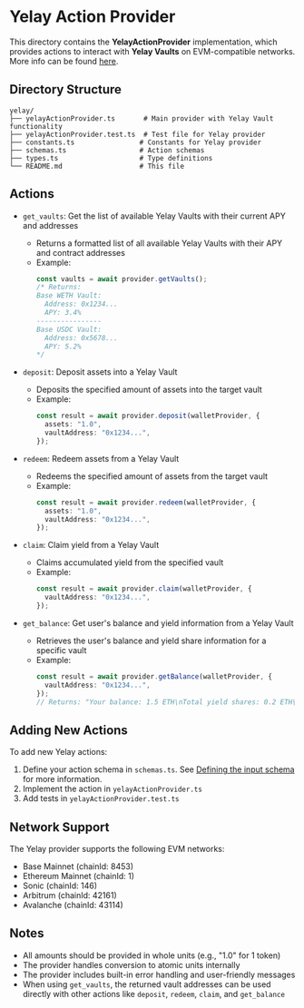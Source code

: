 # Yelay Action Provider

This directory contains the **YelayActionProvider** implementation, which provides actions to interact with **Yelay Vaults** on EVM-compatible networks. More info can be found [here](https://v3sdk.yelay.io/).

## Directory Structure

```
yelay/
├── yelayActionProvider.ts       # Main provider with Yelay Vault functionality
├── yelayActionProvider.test.ts  # Test file for Yelay provider
├── constants.ts                # Constants for Yelay provider
├── schemas.ts                  # Action schemas
├── types.ts                    # Type definitions
└── README.md                   # This file
```

## Actions

- `get_vaults`: Get the list of available Yelay Vaults with their current APY and addresses

  - Returns a formatted list of all available Yelay Vaults with their APY and contract addresses
  - Example:
    ```typescript
    const vaults = await provider.getVaults();
    /* Returns:
    Base WETH Vault:
      Address: 0x1234...
      APY: 3.4%
    ----------------
    Base USDC Vault:
      Address: 0x5678...
      APY: 5.2%
    */
    ```

- `deposit`: Deposit assets into a Yelay Vault

  - Deposits the specified amount of assets into the target vault
  - Example:
    ```typescript
    const result = await provider.deposit(walletProvider, {
      assets: "1.0",
      vaultAddress: "0x1234...",
    });
    ```

- `redeem`: Redeem assets from a Yelay Vault

  - Redeems the specified amount of assets from the target vault
  - Example:
    ```typescript
    const result = await provider.redeem(walletProvider, {
      assets: "1.0",
      vaultAddress: "0x1234...",
    });
    ```

- `claim`: Claim yield from a Yelay Vault

  - Claims accumulated yield from the specified vault
  - Example:
    ```typescript
    const result = await provider.claim(walletProvider, {
      vaultAddress: "0x1234...",
    });
    ```

- `get_balance`: Get user's balance and yield information from a Yelay Vault
  - Retrieves the user's balance and yield share information for a specific vault
  - Example:
    ```typescript
    const result = await provider.getBalance(walletProvider, {
      vaultAddress: "0x1234...",
    });
    // Returns: "Your balance: 1.5 ETH\nTotal yield shares: 0.2 ETH\nClaimed yield: 0.1 ETH"
    ```

## Adding New Actions

To add new Yelay actions:

1. Define your action schema in `schemas.ts`. See [Defining the input schema](https://github.com/coinbase/agentkit/blob/main/CONTRIBUTING-TYPESCRIPT.md#defining-the-input-schema) for more information.
2. Implement the action in `yelayActionProvider.ts`
3. Add tests in `yelayActionProvider.test.ts`

## Network Support

The Yelay provider supports the following EVM networks:

- Base Mainnet (chainId: 8453)
- Ethereum Mainnet (chainId: 1)
- Sonic (chainId: 146)
- Arbitrum (chainId: 42161)
- Avalanche (chainId: 43114)

## Notes

- All amounts should be provided in whole units (e.g., "1.0" for 1 token)
- The provider handles conversion to atomic units internally
- The provider includes built-in error handling and user-friendly messages
- When using `get_vaults`, the returned vault addresses can be used directly with other actions like `deposit`, `redeem`, `claim`, and `get_balance`
